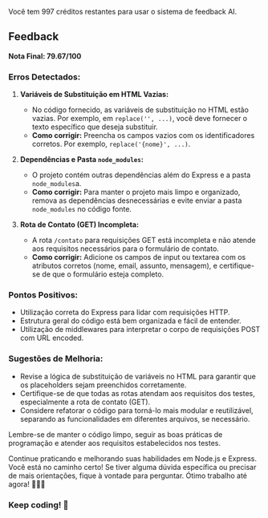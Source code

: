 Você tem 997 créditos restantes para usar o sistema de feedback AI.
## Feedback

**Nota Final: 79.67/100**

### Erros Detectados:
1. **Variáveis de Substituição em HTML Vazias:**
   - No código fornecido, as variáveis de substituição no HTML estão vazias. Por exemplo, em `replace('', ...)`, você deve fornecer o texto específico que deseja substituir.
   - **Como corrigir:** Preencha os campos vazios com os identificadores corretos. Por exemplo, `replace('{nome}', ...)`.

2. **Dependências e Pasta `node_modules`:**
   - O projeto contém outras dependências além do Express e a pasta `node_modules`a.
   - **Como corrigir:** Para manter o projeto mais limpo e organizado, remova as dependências desnecessárias e evite enviar a pasta `node_modules` no código fonte.

3. **Rota de Contato (GET) Incompleta:**
   - A rota `/contato` para requisições GET está incompleta e não atende aos requisitos necessários para o formulário de contato.
   - **Como corrigir:** Adicione os campos de input ou textarea com os atributos corretos (nome, email, assunto, mensagem), e certifique-se de que o formulário esteja completo.

### Pontos Positivos:
- Utilização correta do Express para lidar com requisições HTTP.
- Estrutura geral do código está bem organizada e fácil de entender.
- Utilização de middlewares para interpretar o corpo de requisições POST com URL encoded.

### Sugestões de Melhoria:
- Revise a lógica de substituição de variáveis no HTML para garantir que os placeholders sejam preenchidos corretamente.
- Certifique-se de que todas as rotas atendam aos requisitos dos testes, especialmente a rota de contato (GET).
- Considere refatorar o código para torná-lo mais modular e reutilizável, separando as funcionalidades em diferentes arquivos, se necessário.

Lembre-se de manter o código limpo, seguir as boas práticas de programação e atender aos requisitos estabelecidos nos testes.

Continue praticando e melhorando suas habilidades em Node.js e Express. Você está no caminho certo! Se tiver alguma dúvida específica ou precisar de mais orientações, fique à vontade para perguntar. Ótimo trabalho até agora! 👨‍💻🚀

### Keep coding! 🌟
